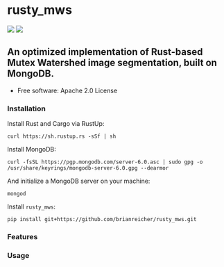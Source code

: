 # rusty_mws

[![](https://img.shields.io/pypi/pyversions/mwatershed.svg)](https://pypi.python.org/pypi/mwatershed)
[![](https://img.shields.io/badge/code%20style-black-000000.svg)](https://github.com/ambv/black)


## An optimized implementation of Rust-based Mutex Watershed image segmentation, built on MongoDB.



* Free software: Apache 2.0 License

### Installation

Install Rust and Cargo via RustUp:

```curl https://sh.rustup.rs -sSf | sh```


Install MongoDB:

`curl -fsSL https://pgp.mongodb.com/server-6.0.asc | sudo gpg -o /usr/share/keyrings/mongodb-server-6.0.gpg --dearmor`


And initialize a MongoDB server on your machine:

`mongod`


Install `rusty_mws`:

`pip install git+https://github.com/brianreicher/rusty_mws.git`

### Features


### Usage
